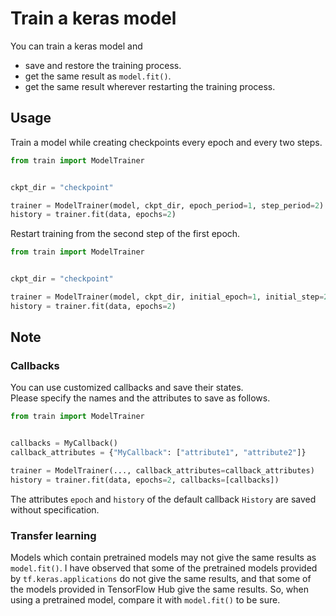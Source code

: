 # Train a keras model

You can train a keras model and
- save and restore the training process.
- get the same result as `model.fit()`.
- get the same result wherever restarting the training process.

## Usage
Train a model while creating checkpoints every epoch and every two steps.

```python
from train import ModelTrainer


ckpt_dir = "checkpoint"

trainer = ModelTrainer(model, ckpt_dir, epoch_period=1, step_period=2)
history = trainer.fit(data, epochs=2)
```

Restart training from the second step of the first epoch.

```python
from train import ModelTrainer


ckpt_dir = "checkpoint"

trainer = ModelTrainer(model, ckpt_dir, initial_epoch=1, initial_step=2)
history = trainer.fit(data, epochs=2)
```

## Note

### Callbacks
You can use customized callbacks and save their states. \
Please specify the names and the attributes to save as follows.

```python
from train import ModelTrainer


callbacks = MyCallback()
callback_attributes = {"MyCallback": ["attribute1", "attribute2"]}

trainer = ModelTrainer(..., callback_attributes=callback_attributes)
history = trainer.fit(data, epochs=2, callbacks=[callbacks])
```

The attributes `epoch` and `history` of the default callback `History` are saved without specification.

### Transfer learning
Models which contain pretrained models may not give the same results as `model.fit()`.
I have observed that some of the pretrained models provided by `tf.keras.applications` do not give the same results, 
and that some of the models provided in TensorFlow Hub give the same results. 
So, when using a pretrained model, compare it with `model.fit()` to be sure.
